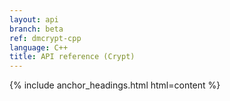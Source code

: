 ```yaml
---
layout: api
branch: beta
ref: dmcrypt-cpp
language: C++
title: API reference (Crypt)
---
```

{% include anchor_headings.html html=content %}